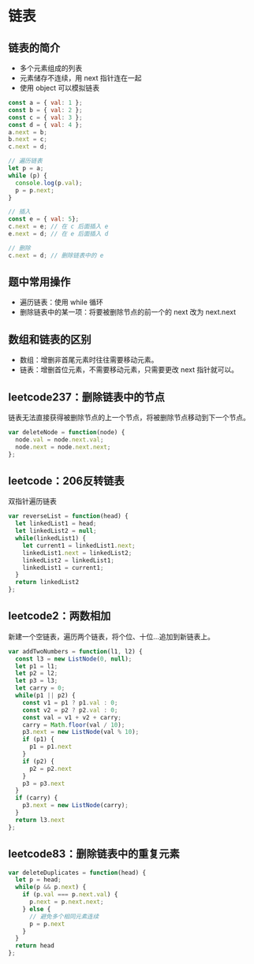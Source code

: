 # 链表
## 链表的简介
- 多个元素组成的列表
- 元素储存不连续，用 next 指针连在一起
- 使用 object 可以模拟链表
```javascript
const a = { val: 1 };
const b = { val: 2 };
const c = { val: 3 };
const d = { val: 4 };
a.next = b;
b.next = c;
c.next = d;

// 遍历链表
let p = a;
while (p) {
  console.log(p.val);
  p = p.next;
}

// 插入
const e = { val: 5};
c.next = e; // 在 c 后面插入 e
e.next = d; // 在 e 后面插入 d

// 删除
c.next = d; // 删除链表中的 e
```

## 题中常用操作
- 遍历链表：使用 while 循环
- 删除链表中的某一项：将要被删除节点的前一个的 next 改为 next.next

## 数组和链表的区别
- 数组：增删非首尾元素时往往需要移动元素。
- 链表：增删首位元素，不需要移动元素，只需要更改 next 指针就可以。

## leetcode237：删除链表中的节点
链表无法直接获得被删除节点的上一个节点，将被删除节点移动到下一个节点。
```javascript
var deleteNode = function(node) {
  node.val = node.next.val;
  node.next = node.next.next;
};
```

## leetcode：206反转链表
双指针遍历链表
```javascript
var reverseList = function(head) {
  let linkedList1 = head;
  let linkedList2 = null;
  while(linkedList1) {
    let current1 = linkedList1.next;
    linkedList1.next = linkedList2;
    linkedList2 = linkedList1;
    linkedList1 = current1;
  }
  return linkedList2
};
```

## leetcode2：两数相加
新建一个空链表，遍历两个链表，将个位、十位...追加到新链表上。
```javascript
var addTwoNumbers = function(l1, l2) {
  const l3 = new ListNode(0, null);
  let p1 = l1;
  let p2 = l2;
  let p3 = l3;
  let carry = 0;
  while(p1 || p2) {
    const v1 = p1 ? p1.val : 0;
    const v2 = p2 ? p2.val : 0;
    const val = v1 + v2 + carry;
    carry = Math.floor(val / 10);
    p3.next = new ListNode(val % 10);
    if (p1) {
      p1 = p1.next
    }
    if (p2) {
      p2 = p2.next
    }
    p3 = p3.next
  }
  if (carry) {
    p3.next = new ListNode(carry);
  }
  return l3.next
};
```

## leetcode83：删除链表中的重复元素
```javascript
var deleteDuplicates = function(head) {
  let p = head;
  while(p && p.next) {
    if (p.val === p.next.val) {
      p.next = p.next.next;
    } else {
      // 避免多个相同元素连续
      p = p.next
    }
  }
  return head
};
```
